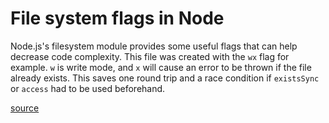 # File system flags in Node

Node.js's filesystem module provides some useful flags that can help decrease
code complexity. This file was created with the `wx` flag for example. `w` is
write mode, and `x` will cause an error to be thrown if the file already exists.
This saves one round trip and a race condition if `existsSync` or `access` had
to be used beforehand.

[source](https://nodejs.org/api/fs.html#fs_file_system_flags)
